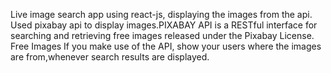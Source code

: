 Live image search app using react-js, displaying the images from the api. Used pixabay api to display images.PIXABAY API is a RESTful interface for searching and retrieving free images released under the Pixabay License. Free Images If you make use of the API, show your users where the images are from,whenever search results are displayed.
